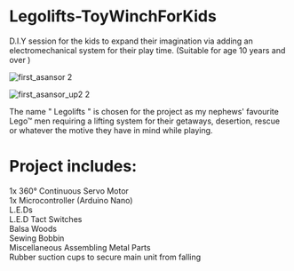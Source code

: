 # Legolifts-ToyWinchForKids
D.I.Y session for the kids to expand their imagination via adding an electromechanical system for their play time.
(Suitable for age 10 years and over ) 

![first_asansor 2](https://cloud.githubusercontent.com/assets/24646925/23029222/6e4590ee-f472-11e6-9692-c2495ddb16ce.jpg)

![first_asansor_up2 2](https://cloud.githubusercontent.com/assets/24646925/23029223/6e4bc446-f472-11e6-8f44-7d53b462809f.jpg)


The name " Legolifts " is chosen for the project as my nephews' favourite Lego™ men requiring a lifting system 
for their getaways, desertion, rescue or whatever the motive they have in mind while playing. 

# Project includes:<br />
1x 360° Continuous Servo Motor <br />
1x Microcontroller (Arduino Nano) <br />
   L.E.Ds <br />
   L.E.D Tact Switches  <br />
   Balsa Woods  <br />
   Sewing Bobbin  <br />
   Miscellaneous Assembling Metal Parts <br />
   Rubber suction cups to secure main unit from falling








